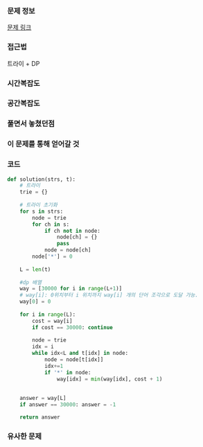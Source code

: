### 문제 정보
[문제 링크](https://school.programmers.co.kr/learn/courses/30/lessons/12983)

### 접근법
트라이 + DP

### 시간복잡도


### 공간복잡도

### 풀면서 놓쳤던점

### 이 문제를 통해 얻어갈 것


### 코드
```python
def solution(strs, t):
    # 트라이
    trie = {}
    
    # 트라이 초기화
    for s in strs:
        node = trie
        for ch in s:
            if ch not in node:
                node[ch] = {}
                pass
            node = node[ch]
        node['*'] = 0
    
    L = len(t)
    
    #dp 배열
    way = [30000 for i in range(L+1)]
    # way[i]: 0위치부터 i 위치까지 way[i] 개의 단어 조각으로 도달 가능.
    way[0] = 0
    
    for i in range(L):
        cost = way[i]
        if cost == 30000: continue
        
        node = trie
        idx = i
        while idx<L and t[idx] in node:
            node = node[t[idx]]
            idx+=1
            if '*' in node:
                way[idx] = min(way[idx], cost + 1)
                
    
    answer = way[L]
    if answer == 30000: answer = -1

    return answer
```
### 유사한 문제
